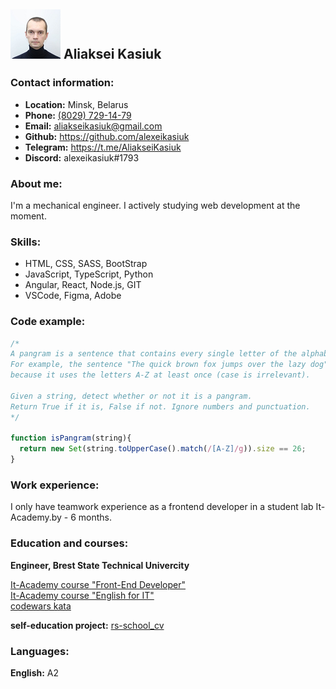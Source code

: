 ## ![Avatar](me.png) Aliaksei Kasiuk

### Contact information:

* **Location:** Minsk, Belarus  
* **Phone:** [(8029) 729-14-79](+375297291479)  
* **Email:** <aliakseikasiuk@gmail.com>  
* **Github:** <https://github.com/alexeikasiuk>  
* **Telegram:** <https://t.me/AliakseiKasiuk>  
* **Discord:** alexeikasiuk#1793  

### About me:
I'm a mechanical engineer. I actively studying web development at the moment.

### Skills:

* HTML, CSS, SASS, BootStrap
* JavaScript, TypeScript, Python
* Angular, React, Node.js, GIT
* VSCode, Figma, Adobe

### Code example:

```javascript
/*
A pangram is a sentence that contains every single letter of the alphabet at least once.
For example, the sentence "The quick brown fox jumps over the lazy dog" is a pangram,
because it uses the letters A-Z at least once (case is irrelevant).

Given a string, detect whether or not it is a pangram.
Return True if it is, False if not. Ignore numbers and punctuation.
*/

function isPangram(string){
  return new Set(string.toUpperCase().match(/[A-Z]/g)).size == 26; 
}
```

### Work experience:

I only have teamwork experience as a frontend developer in a student lab It-Academy.by - 6 months.

### Education and courses:

**Engineer, Brest State Technical Univercity**

[It-Academy course "Front-End Developer"](https://www.it-academy.by/course/front-end-developer/)  
[It-Academy course "English for IT"](https://www.it-academy.by/specialization/angliyskiy-dlya-it/)  
[codewars kata](https://www.codewars.com/users/alexeikasiuk)  

**self-education project:** [rs-school_cv](https://github.com/alexeikasiuk/rsschool-cv)

### Languages:

**English:** A2
